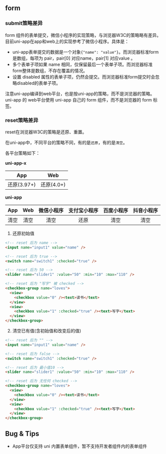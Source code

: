 ## form

<!-- UTSCOMJSON.form.description -->

<!-- UTSCOMJSON.form.attribute -->

<!-- UTSCOMJSON.form.event -->

<!-- UTSCOMJSON.form.compatibility -->

### submit策略差异

form 组件的表单提交，微信小程序的实现策略，与浏览器W3C的策略略有差异。目前uni-app在app和web上的实现参考了微信小程序。具体是：

- uni-app表单提交的数据是一个对象`{"name": "value"}`。而浏览器标准form是数组，每项为 pair，pair[0] 对应name，pair[1] 对应value 。
- 多个表单子项如果 name 相同，仅保留最后一个表单子项。而浏览器标准form整体是数组，不存在覆盖的情况。
- 设置 disabled 属性的表单子项，仍然会提交。而浏览器标准form提交时会忽略disabled的表单子项。

注意uni-app编译到web平台，也是按uni-app的策略，而不是浏览器的策略。uni-app 的 web平台使用 uni-app 自己的 form 组件，而不是浏览器的 form 标签。

### reset策略差异

reset在浏览器W3C的策略是还原、重置。

在uni-app中，不同平台的策略不同，有的是`还原`，有的是`清空`。

各平台策略如下：

**uni-app-x**

|App				|Web				|
|:-:				|:-:				|
|还原(3.97+)	|还原(4.0+)	|


**uni-app**

|App	|Web	|微信小程序	|支付宝小程序	|百度小程序	|抖音小程序	|
|:-:	|:-:	|:-:			|:-:				|:-:			|:-:			|
|清空	|清空	|清空			|还原				|清空			|清空			|


1. 还原初始值

```html
<!-- reset 后为 name -->
<input name="input1" value="name" />

<!-- reset 后为 true -->
<switch name="switch1" :checked="true" />

<!-- reset 后为 50 -->
<slider name="slider1" :value="50" :min="10" :max="110" />

<!-- reset 后为 "写字" 被 checked -->
<checkbox-group name="loves">
  <view>
    <checkbox value="0" /><text>读书</text>
  </view>
  <view>
    <checkbox value="1" :checked="true" /><text>写字</text>
  </view>
</checkbox-group>
```

2. 清空已有值(含初始值和改变后的值)

```html
<!-- reset 后为 "" -->
<input name="input1" value="name" />

<!-- reset 后为 false -->
<switch name="switch1" :checked="true" />

<!-- reset 后为 最小值10 -->
<slider name="slider1" :value="50" :min="10" :max="110" />

<!-- reset 后为 无任何 checked -->
<checkbox-group name="loves">
  <view>
    <checkbox value="0" /><text>读书</text>
  </view>
  <view>
    <checkbox value="1" :checked="true" /><text>写字</text>
  </view>
</checkbox-group>
```


<!-- UTSCOMJSON.form.children -->

<!-- UTSCOMJSON.form.example -->

<!-- UTSCOMJSON.form.reference -->

## Bug & Tips

- App平台仅支持 uni 内置表单组件，暂不支持开发者组件内的表单组件
